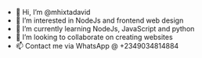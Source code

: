 - 👋 Hi, I’m @mhixtadavid
- 👀 I’m interested in NodeJs and frontend web design
- 🌱 I’m currently learning NodeJs, JavaScript and python
- 💞️ I’m looking to collaborate on creating websites
- 📫 Contact me via WhatsApp @ +2349034814884

<!---
mhixtadavid/mhixtadavid is a ✨ special ✨ repository because its `README.md` (this file) appears on your GitHub profile.
You can click the Preview link to take a look at your changes.
--->

